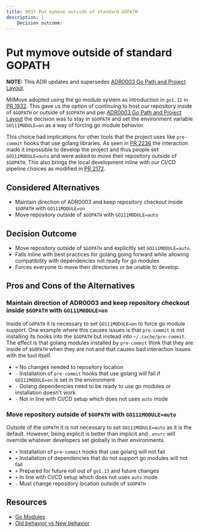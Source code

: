 ```yaml
---
title: 0037 Put mymove outside of standard GOPATH
description: |
    Decision outcome:
---
```

# Put mymove outside of standard GOPATH

**NOTE:** This ADR updates and supersedes [ADR0003 Go Path and Project Layout](./0003-go-path-and-project-layout.md).

MilMove adopted using the go module system as introduction in `go1.12` in [PR 1932](https://github.com/transcom/mymove/pull/1932).
This gave us the option of continuing to host our repository inside of `$GOPATH` or outside of `$GOPATH` and per
[ADR0003 Go Path and Project Layout](./0003-go-path-and-project-layout.md) the decision was to stay in `$GOPATH` and
set the environment variable `GO111MODULE=on` as a way of forcing go module behavior.

This choice had implications for other tools that the project uses like `pre-commit` hooks that use golang libraries.  As seen in
[PR 2236](https://github.com/transcom/mymove/pull/2236) the interaction made it impossible to develop the project and
thus people set `GO111MODULE=auto` and were asked to move their repository outside of `$GOPATH`. This also
brings the local development inline with our CI/CD pipeline choices as modified in [PR 2172](https://github.com/transcom/mymove/pull/2172).

## Considered Alternatives

* Maintain direction of ADR0003 and keep repository checkout inside `$GOPATH` with `GO111MODULE=on`
* Move repository outside of `$GOPATH` with `GO111MODULE=auto`

## Decision Outcome

* Move repository outside of `$GOPATH` and explicitly set `GO111MODULE=auto`.
* Falls inline with best practices for golang going forward while allowing compatibility with dependencies not ready for go modules
* Forces everyone to move their directories or be unable to develop.

## Pros and Cons of the Alternatives

### Maintain direction of ADR0003 and keep repository checkout inside `$GOPATH` with `GO111MODULE=on`

Inside of `GOPATH` it is necessary to set `GO111MODULE=on` to force go module support. One example where
this causes issues is that `pre-commit` is not installing its hooks into the `$GOPATH` but instead into `~/.cache/pre-commit`.
The effect is that golang modules installed by `pre-commit` think that they are inside of `$GOPATH` when they are not
and that causes bad interaction issues with the tool itself.

* `+` No changes needed to repository location
* `-` Installation of `pre-commit` hooks that use golang will fail if `GO111MODULE=on` is set in the environment
* `-` Golang dependencies need to be ready to use go modules or installation doesn't work
* `-` Not in line with CI/CD setup which does not uses `auto` mode

### Move repository outside of `$GOPATH` with `GO111MODULE=auto`

Outside of the `GOPATH` it is not necessary to set `GO111MODULE=auto` as it is the default. However, being explicit
is better than implicit and `.envrc` will override whatever developers set globally in their environments.

* `+` Installation of `pre-commit` hooks that use golang will not fail
* `+` Installation of dependencies that do not support go modules will not fail
* `+` Prepared for future roll out of `go1.13` and future changes
* `+` In line with CI/CD setup which does not uses `auto` mode
* `-` Must change repository location outside of `$GOPATH`

## Resources

* [Go Modules](https://github.com/golang/go/wiki/Modules)
* [Old behavior vs New behavior](https://github.com/golang/go/wiki/Modules#when-do-i-get-old-behavior-vs-new-module-based-behavior)

